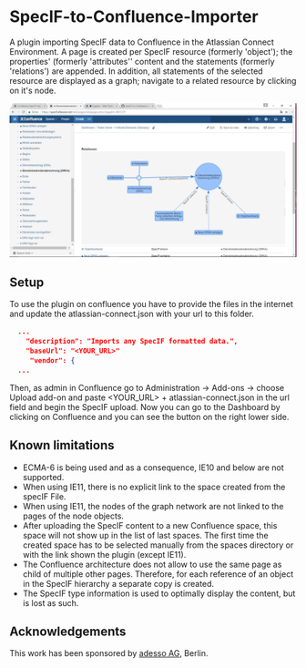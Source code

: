 # SpecIF-to-Confluence-Importer

A plugin importing SpecIF data to Confluence in the Atlassian Connect Environment. A page is created per SpecIF resource (formerly 'object'); the properties' (formerly 'attributes'' content and the statements (formerly 'relations') are appended. In addition, all statements of the selected resource are displayed as a graph; navigate to a related resource by clicking on it's node.
 
 ![Example](Example.JPG)
 
## Setup

To use the plugin on confluence you have to provide the files in the internet and update the atlassian-connect.json with your url to this folder.

```json
  ...
    "description": "Imports any SpecIF formatted data.",
    "baseUrl": "<YOUR_URL>"
     "vendor": {
  ...  
```
Then, as admin in Confluence go to Administration -> Add-ons -> choose Upload add-on and paste <YOUR_URL> + atlassian-connect.json in the url field and begin the SpecIF upload. Now you can go to the Dashboard by clicking on Confluence and you can see the button on the right lower side. 
 
## Known limitations
 + ECMA-6 is being used and as a consequence, IE10 and below are not supported.
 + When using IE11, there is no explicit link to the space created from the specIF File. 
 + When using IE11, the nodes of the graph network are not linked to the pages of the node objects.
 + After uploading the SpecIF content to a new Confluence space, this space will not show up in the list of last spaces. The first time the created space has to be selected manually from the spaces directory or with the link shown the plugin (except IE11).
 + The Confluence architecture does not allow to use the same page as child of multiple other pages. Therefore, for each reference of an object in the SpecIF hierarchy a separate copy is created. 
 + The SpecIF type information is used to optimally display the content, but is lost as such.

## Acknowledgements
This work has been sponsored by [adesso AG](http://adesso.de), Berlin.
